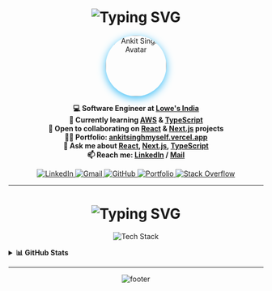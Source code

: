 <h1 align="center">
    <img src="https://readme-typing-svg.demolab.com?font=Fira+Code&size=36&pause=1000&color=36BCF7&center=true&vCenter=true&width=600&lines=🚀+About+Me" alt="Typing SVG" />
</h1>

<p align="center">
    <img src="https://avatars.githubusercontent.com/u/43289790?v=4" width="120" style="border-radius:50%;box-shadow:0 4px 16px #36bcf7;" alt="Ankit Singh Avatar" />
</p>

<p align="center">
    <b>💻 Software Engineer at <a href="https://lowes.com/">Lowe's India</a></b><br>
    <b>🌱 Currently learning <a href="https://aws.amazon.com/">AWS</a> &amp; <a href="https://www.typescriptlang.org/">TypeScript</a></b><br>
    <b>🤝 Open to collaborating on <a href="https://reactjs.org/">React</a> &amp; <a href="https://nextjs.org/">Next.js</a> projects</b><br>
    <b>👨‍💻 Portfolio: <a href="https://ankitsinghmyself.vercel.app">ankitsinghmyself.vercel.app</a></b><br>
    <b>💬 Ask me about <a href="https://reactjs.org/">React</a>, <a href="https://nextjs.org/">Next.js</a>, <a href="https://www.typescriptlang.org/">TypeScript</a></b><br>
    <b>📫 Reach me: <a href="https://www.linkedin.com/in/ankitsinghmyself/">LinkedIn</a> / <a href="mailto:ankitsinghmyself@gmail.com">Mail</a></b>
</p>

<p align="center">
    <a href="https://linkedin.com/in/ankitsinghmyself">
        <img src="https://img.shields.io/badge/LinkedIn-Profile-0A66C2?style=for-the-badge&logo=linkedin&logoColor=white" alt="LinkedIn" />
    </a>
    <a href="mailto:ankitsinghmyself@gmail.com">
        <img src="https://img.shields.io/badge/Gmail-Email-D14836?style=for-the-badge&logo=gmail&logoColor=white" alt="Gmail" />
    </a>
    <a href="https://github.com/ankitsinghmyself">
        <img src="https://img.shields.io/badge/GitHub-Profile-181717?style=for-the-badge&logo=github&logoColor=white" alt="GitHub" />
    </a>
    <a href="https://ankitsinghmyself.vercel.app">
        <img src="https://img.shields.io/badge/Portfolio-Website-36BCF7?style=for-the-badge&logo=vercel&logoColor=white" alt="Portfolio" />
    </a>
    <a href="https://stackoverflow.com/users/11166949/ankit-singh">
        <img src="https://img.shields.io/badge/Stack%20Overflow-Profile-F48024?style=for-the-badge&logo=stackoverflow&logoColor=white" alt="Stack Overflow" />
    </a>
</p>

---

<h1 align="center">
    <img src="https://readme-typing-svg.demolab.com?font=Fira+Code&size=32&pause=1000&color=36BCF7&center=true&vCenter=true&width=600&lines=🌐+Connect+with+Me" alt="Typing SVG" />
</h1>

<p align="center">
    <img src="https://skillicons.dev/icons?i=react,nextjs,typescript,js,aws,html,css,git,github,vscode" alt="Tech Stack" />
</p>

<details>
    <summary><b>📊 GitHub Stats</b></summary>
    <p align="center">
        <img src="https://github-readme-stats.vercel.app/api?username=ankitsinghmyself&show_icons=true&theme=radical&hide_border=true" alt="GitHub Stats" />
        <br>
        <img src="https://github-readme-streak-stats.herokuapp.com/?user=ankitsinghmyself&theme=radical&hide_border=true" alt="GitHub Streak" />
        <br>
        <img src="https://github-readme-stats.vercel.app/api/top-langs/?username=ankitsinghmyself&layout=compact&theme=radical&hide_border=true" alt="Top Languages" />
    </p>
</details>

---

<p align="center">
    <img src="https://capsule-render.vercel.app/api?type=waving&color=36bcf7&height=120&section=footer" alt="footer" />
</p>
